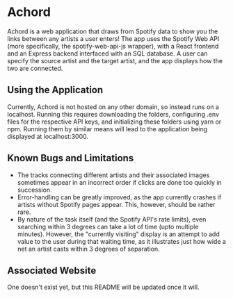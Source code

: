 # Achord
Achord is a web application that draws from Spotify data to show you the links between any artists a user enters! The app uses the Spotify Web API 
(more specifically, the spotify-web-api-js wrapper), with a React frontend and an Express backend interfaced with an SQL database. 
A user can specify the source artist and the target artist, and the app displays how the two are connected.

## Using the Application
Currently, Achord is not hosted on any other domain, so instead runs on a localhost. Running this requires downloading the folders, configuring .env files for
the respective API keys, and initializing these folders using yarn or npm. Running them by similar means will lead to the application being displayed at
localhost:3000. 

## Known Bugs and Limitations
- The tracks connecting different artists and their associated images sometimes appear in an incorrect order if clicks are done too quickly in succession.
- Error-handling can be greatly improved, as the app currently crashes if artists without Spotify pages appear. This, however, should be rather rare.
- By nature of the task itself (and the Spotify API's rate limits), even searching within 3 degrees can take a lot of time (upto multiple minutes). However,
the "currently visiting" display is an attempt to add value to the user during that waiting time, as it illustrates just how wide a net an artist casts
within 3 degrees of separation.

## Associated Website
One doesn't exist yet, but this README will be updated once it will.
